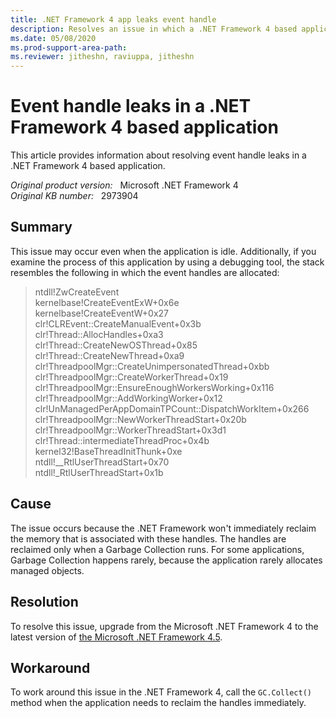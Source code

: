 ```yaml
---
title: .NET Framework 4 app leaks event handle
description: Resolves an issue in which a .NET Framework 4 based application may leak event handles. This issue occurs even when the application is idle.
ms.date: 05/08/2020
ms.prod-support-area-path:
ms.reviewer: jitheshn, raviuppa, jitheshn
---
```

# Event handle leaks in a .NET Framework 4 based application

This article provides information about resolving event handle leaks in a .NET Framework 4 based application.

_Original product version:_ &nbsp; Microsoft .NET Framework 4  
_Original KB number:_ &nbsp; 2973904

## Summary

This issue may occur even when the application is idle. Additionally, if you examine the process of this application by using a debugging tool, the stack resembles the following in which the event handles are allocated:

> ntdll!ZwCreateEvent  
> kernelbase!CreateEventExW+0x6e  
> kernelbase!CreateEventW+0x27  
> clr!CLREvent::CreateManualEvent+0x3b  
> clr!Thread::AllocHandles+0xa3  
> clr!Thread::CreateNewOSThread+0x85  
> clr!Thread::CreateNewThread+0xa9  
> clr!ThreadpoolMgr::CreateUnimpersonatedThread+0xbb  
> clr!ThreadpoolMgr::CreateWorkerThread+0x19  
> clr!ThreadpoolMgr::EnsureEnoughWorkersWorking+0x116  
> clr!ThreadpoolMgr::AddWorkingWorker+0x12  
> clr!UnManagedPerAppDomainTPCount::DispatchWorkItem+0x266  
> clr!ThreadpoolMgr::NewWorkerThreadStart+0x20b  
> clr!ThreadpoolMgr::WorkerThreadStart+0x3d1  
> clr!Thread::intermediateThreadProc+0x4b  
> kernel32!BaseThreadInitThunk+0xe  
> ntdll!__RtlUserThreadStart+0x70  
> ntdll!_RtlUserThreadStart+0x1b  

## Cause

The issue occurs because the .NET Framework won't immediately reclaim the memory that is associated with these handles. The handles are reclaimed only when a Garbage Collection runs. For some applications, Garbage Collection happens rarely, because the application rarely allocates managed objects.

## Resolution

To resolve this issue, upgrade from the Microsoft .NET Framework 4 to the latest version of [the Microsoft .NET Framework 4.5](/dotnet/framework/install/guide-for-developers).

## Workaround

To work around this issue in the .NET Framework 4, call the `GC.Collect()` method when the application needs to reclaim the handles immediately.
